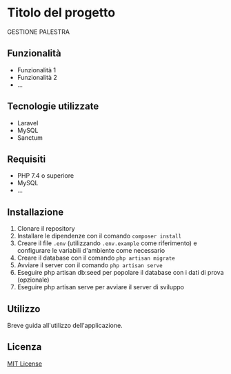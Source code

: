 # Titolo del progetto

GESTIONE PALESTRA

## Funzionalità

- Funzionalità 1
- Funzionalità 2
- ...

## Tecnologie utilizzate

- Laravel
- MySQL
- Sanctum

## Requisiti

- PHP 7.4 o superiore
- MySQL
- ...

## Installazione

1. Clonare il repository
2. Installare le dipendenze con il comando `composer install`
3. Creare il file `.env` (utilizzando `.env.example` come riferimento) e configurare le variabili d'ambiente come necessario
4. Creare il database con il comando `php artisan migrate`
5. Avviare il server con il comando `php artisan serve`
6. Eseguire php artisan db:seed per popolare il database con i dati di prova (opzionale)
7. Eseguire php artisan serve per avviare il server di sviluppo

## Utilizzo

Breve guida all'utilizzo dell'applicazione.

## Licenza

[MIT License](https://opensource.org/licenses/MIT)
